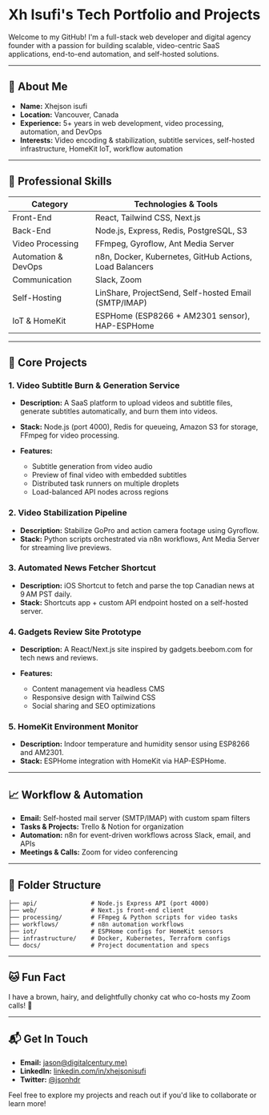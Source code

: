# Xh Isufi's Tech Portfolio and Projects

Welcome to my GitHub! I'm a full-stack web developer and digital agency founder with a passion for building scalable, video-centric SaaS applications, end-to-end automation, and self-hosted solutions.

---

## 🚀 About Me

* **Name:** Xhejson isufi
* **Location:** Vancouver, Canada
* **Experience:** 5+ years in web development, video processing, automation, and DevOps
* **Interests:** Video encoding & stabilization, subtitle services, self-hosted infrastructure, HomeKit IoT, workflow automation

---

## 💼 Professional Skills

| Category            | Technologies & Tools                                    |
| ------------------- | ------------------------------------------------------- |
| Front-End           | React, Tailwind CSS, Next.js                            |
| Back-End            | Node.js, Express, Redis, PostgreSQL, S3                 |
| Video Processing    | FFmpeg, Gyroflow, Ant Media Server                      |
| Automation & DevOps | n8n, Docker, Kubernetes, GitHub Actions, Load Balancers |
| Communication       | Slack, Zoom                                             |
| Self-Hosting        | LinShare, ProjectSend, Self-hosted Email (SMTP/IMAP)    |
| IoT & HomeKit       | ESPHome (ESP8266 + AM2301 sensor), HAP-ESPHome          |

---

## 🔧 Core Projects

### 1. **Video Subtitle Burn & Generation Service**

* **Description:** A SaaS platform to upload videos and subtitle files, generate subtitles automatically, and burn them into videos.
* **Stack:** Node.js (port 4000), Redis for queueing, Amazon S3 for storage, FFmpeg for video processing.
* **Features:**

  * Subtitle generation from video audio
  * Preview of final video with embedded subtitles
  * Distributed task runners on multiple droplets
  * Load-balanced API nodes across regions

### 2. **Video Stabilization Pipeline**

* **Description:** Stabilize GoPro and action camera footage using Gyroflow.
* **Stack:** Python scripts orchestrated via n8n workflows, Ant Media Server for streaming live previews.

### 3. **Automated News Fetcher Shortcut**

* **Description:** iOS Shortcut to fetch and parse the top Canadian news at 9 AM PST daily.
* **Stack:** Shortcuts app + custom API endpoint hosted on a self-hosted server.

### 4. **Gadgets Review Site Prototype**

* **Description:** A React/Next.js site inspired by gadgets.beebom.com for tech news and reviews.
* **Features:**

  * Content management via headless CMS
  * Responsive design with Tailwind CSS
  * Social sharing and SEO optimizations

### 5. **HomeKit Environment Monitor**

* **Description:** Indoor temperature and humidity sensor using ESP8266 and AM2301.
* **Stack:** ESPHome integration with HomeKit via HAP-ESPHome.

---

## 📈 Workflow & Automation

* **Email:** Self-hosted mail server (SMTP/IMAP) with custom spam filters
* **Tasks & Projects:** Trello & Notion for organization
* **Automation:** n8n for event-driven workflows across Slack, email, and APIs
* **Meetings & Calls:** Zoom for video conferencing

---

## 📂 Folder Structure

```
├── api/               # Node.js Express API (port 4000)
├── web/               # Next.js front-end client
├── processing/        # FFmpeg & Python scripts for video tasks
├── workflows/         # n8n automation workflows
├── iot/               # ESPHome configs for HomeKit sensors
├── infrastructure/    # Docker, Kubernetes, Terraform configs
└── docs/              # Project documentation and specs
```

---

## 🐱 Fun Fact

I have a brown, hairy, and delightfully chonky cat who co-hosts my Zoom calls! 🐾

---

## 📬 Get In Touch

* **Email:** [jason@digitalcentury.me)](mailto:jason@digitalcentury.me)
* **LinkedIn:** [linkedin.com/in/xhejsonisufi](https://www.linkedin.com/in/xhejsonisufi)
* **Twitter:** [@jsonhdr](https://x.com/jsonhdr)

Feel free to explore my projects and reach out if you'd like to collaborate or learn more!
